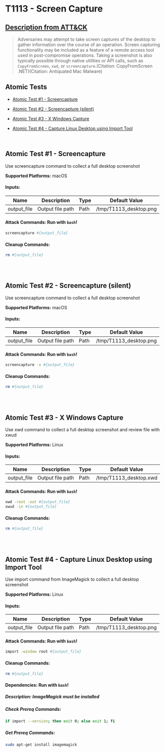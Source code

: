 # T1113 - Screen Capture
## [Description from ATT&CK](https://attack.mitre.org/techniques/T1113)
<blockquote>Adversaries may attempt to take screen captures of the desktop to gather information over the course of an operation. Screen capturing functionality may be included as a feature of a remote access tool used in post-compromise operations. Taking a screenshot is also typically possible through native utilities or API calls, such as <code>CopyFromScreen</code>, <code>xwd</code>, or <code>screencapture</code>.(Citation: CopyFromScreen .NET)(Citation: Antiquated Mac Malware)
</blockquote>

## Atomic Tests

- [Atomic Test #1 - Screencapture](#atomic-test-1---screencapture)

- [Atomic Test #2 - Screencapture (silent)](#atomic-test-2---screencapture-silent)

- [Atomic Test #3 - X Windows Capture](#atomic-test-3---x-windows-capture)

- [Atomic Test #4 - Capture Linux Desktop using Import Tool](#atomic-test-4---capture-linux-desktop-using-import-tool)


<br/>

## Atomic Test #1 - Screencapture
Use screencapture command to collect a full desktop screenshot

**Supported Platforms:** macOS




#### Inputs:
| Name | Description | Type | Default Value | 
|------|-------------|------|---------------|
| output_file | Output file path | Path | /tmp/T1113_desktop.png|


#### Attack Commands: Run with `bash`! 


```bash
screencapture #{output_file}
```

#### Cleanup Commands:
```bash
rm #{output_file}
```





<br/>
<br/>

## Atomic Test #2 - Screencapture (silent)
Use screencapture command to collect a full desktop screenshot

**Supported Platforms:** macOS




#### Inputs:
| Name | Description | Type | Default Value | 
|------|-------------|------|---------------|
| output_file | Output file path | Path | /tmp/T1113_desktop.png|


#### Attack Commands: Run with `bash`! 


```bash
screencapture -x #{output_file}
```

#### Cleanup Commands:
```bash
rm #{output_file}
```





<br/>
<br/>

## Atomic Test #3 - X Windows Capture
Use xwd command to collect a full desktop screenshot and review file with xwud

**Supported Platforms:** Linux




#### Inputs:
| Name | Description | Type | Default Value | 
|------|-------------|------|---------------|
| output_file | Output file path | Path | /tmp/T1113_desktop.xwd|


#### Attack Commands: Run with `bash`! 


```bash
xwd -root -out #{output_file}
xwud -in #{output_file}
```

#### Cleanup Commands:
```bash
rm #{output_file}
```





<br/>
<br/>

## Atomic Test #4 - Capture Linux Desktop using Import Tool
Use import command from ImageMagick to collect a full desktop screenshot

**Supported Platforms:** Linux




#### Inputs:
| Name | Description | Type | Default Value | 
|------|-------------|------|---------------|
| output_file | Output file path | Path | /tmp/T1113_desktop.png|


#### Attack Commands: Run with `bash`! 


```bash
import -window root #{output_file}
```

#### Cleanup Commands:
```bash
rm #{output_file}
```



#### Dependencies:  Run with `bash`!
##### Description: ImageMagick must be installed
##### Check Prereq Commands:
```bash
if import --version; then exit 0; else exit 1; fi 
```
##### Get Prereq Commands:
```bash
sudo apt-get install imagemagick
```




<br/>
